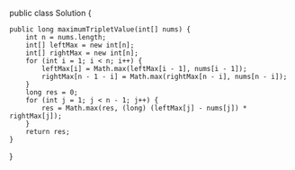 public class Solution {

    public long maximumTripletValue(int[] nums) {
        int n = nums.length;
        int[] leftMax = new int[n];
        int[] rightMax = new int[n];
        for (int i = 1; i < n; i++) {
            leftMax[i] = Math.max(leftMax[i - 1], nums[i - 1]);
            rightMax[n - 1 - i] = Math.max(rightMax[n - i], nums[n - i]);
        }
        long res = 0;
        for (int j = 1; j < n - 1; j++) {
            res = Math.max(res, (long) (leftMax[j] - nums[j]) * rightMax[j]);
        }
        return res;
    }
}
